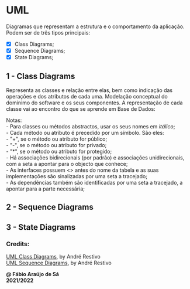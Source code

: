 # UML

Diagramas que representam a estrutura e o comportamento da aplicação. Podem ser de três tipos principais:

- [x] Class Diagrams;
- [x] Sequence Diagrams;
- [x] State Diagrams;

## 1 - Class Diagrams

Representa as classes e relação entre elas, bem como indicação das operações e dos atributos de cada uma.
Modelação conceptual do domínimo do software e os seus componentes.
A representação de cada classe vai ao encontro do que se aprende em Base de Dados:

Notas: <br>
    - Para classes ou métodos abstractos, usar os seus nomes em *itálico*; <br>
    - Cada método ou atributo é precedido por um símbolo. São eles: <br>
        - "+", se o método ou atributo for público; <br>
        - "-", se o método ou atributo for privado; <br>
        - "*", se o método ou atributo for protegido; <br>
    - Há associações bidirecionais (por padrão) e associações unidirecionais, com a seta a apontar para o objecto que conhece; <br>
    - As interfaces possuem <<Interface>> antes do nome da tabela e as suas implementações são sinalizadas por uma seta a tracejado; <br>
    - As dependências também são identificadas por uma seta a tracejado, a apontar para a parte necessária; <br>

## 2 - Sequence Diagrams

## 3 - State Diagrams

### Credits: <br>
[UML Class Diagrams](https://web.fe.up.pt/~arestivo/presentation/uml-classes/#1), by André Restivo <br>
[UML Sequence Diagrams](https://web.fe.up.pt/~arestivo/presentation/uml-sequence/#1), by André Restivo <br>

**@ Fábio Araújo de Sá** <br/>
**2021/2022**